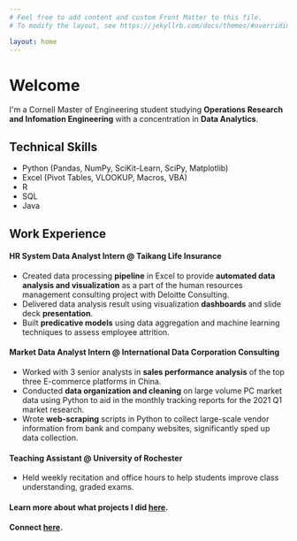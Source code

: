 ```yaml
---
# Feel free to add content and custom Front Matter to this file.
# To modify the layout, see https://jekyllrb.com/docs/themes/#overriding-theme-defaults

layout: home
---
```


# Welcome

I'm a Cornell Master of Engineering student studying **Operations Research and Infomation Engineering** with a concentration in **Data Analytics**. 

## Technical Skills
* Python (Pandas, NumPy, SciKit-Learn, SciPy, Matplotlib)
* Excel (Pivot Tables, VLOOKUP, Macros, VBA)
* R
* SQL
* Java

## Work Experience

#### HR System Data Analyst Intern @ Taikang Life Insurance
* Created data processing **pipeline** in Excel to provide **automated data analysis and visualization** as a part of the human resources management consulting project with Deloitte Consulting.
* Delivered data analysis result using visualization **dashboards** and slide deck **presentation**.
* Built **predicative models** using data aggregation and machine learning techniques to assess employee attrition.

#### Market Data Analyst Intern @ International Data Corporation Consulting
* Worked with 3 senior analysts in **sales performance analysis** of the top three E-commerce platforms in China.
* Conducted **data organization and cleaning** on large volume PC market data using Python to aid in the monthly tracking reports for the 2021 Q1 market research.
* Wrote **web-scraping** scripts in Python to collect large-scale vendor information from bank and company websites, significantly sped up data collection.

#### Teaching Assistant @ University of Rochester
* Held weekly recitation and office hours to help students improve class understanding, graded exams.

#### Learn more about what projects I did [here](/projects.html).

#### Connect [here](/contact.html).